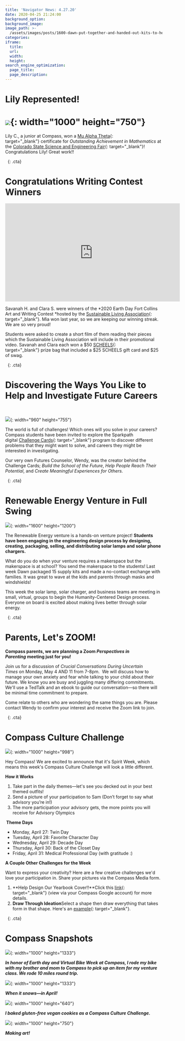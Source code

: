 ```yaml
---
title: 'Navigator News: 4.27.20'
date: 2020-04-25 21:24:00
background_option:
background_image:
image_path: >-
  /assets/images/posts/1600-dawn-put-together-and-handed-out-kits-to-her-venture-students-so-they-have-the-tools-they-need-for-solar-projects.jpg
categories:
iframe:
  title:
  url:
  width:
  height:
search_engine_optimization:
  page_title:
  page_description:
---
```


# Lily Represented\!

# ![](/assets/images/lily-cotty-a-junior-at-compass-won-a-mu-alpha-theta-certificate-for-outstanding-achievement-in-mathematics-at-the-colorado-state-science-fair.jpg){: width="1000" height="750"}

Lily C., a junior at Compass, won a&nbsp;[Mu Alpha Theta](https://mualphatheta.org/){: target="_blank"}&nbsp;certificate for&nbsp;*Outstanding Achievement in Mathematics*&nbsp;at the&nbsp;[Colorado State Science and Engineering Fair](http://www.csef.colostate.edu/){: target="_blank"}\! Congratulations Lily\! Great work\!\!

&nbsp;
{: .cta}

# Congratulations Writing Contest Winners

<div class="cms-embed" data-cms-embed="PGlmcmFtZSB3aWR0aD0iNTYwIiBoZWlnaHQ9IjMxNSIgc3JjPSJodHRwczovL3d3dy55b3V0dWJlLmNvbS9lbWJlZC9QVWtoNXZIOUQ1ayIgZnJhbWVib3JkZXI9IjAiIGFsbG93PSJhY2NlbGVyb21ldGVyOyBhdXRvcGxheTsgZW5jcnlwdGVkLW1lZGlhOyBneXJvc2NvcGU7IHBpY3R1cmUtaW4tcGljdHVyZSIgYWxsb3dmdWxsc2NyZWVuPjwvaWZyYW1lPgo="><iframe width="560" height="315" src="https://www.youtube.com/embed/PUkh5vH9D5k" frameborder="0" allow="accelerometer; autoplay; encrypted-media; gyroscope; picture-in-picture" allowfullscreen=""></iframe></div>

Savanah H. and Clara S. were winners of the&nbsp;*2020 Earth Day Fort Collins Art and Writing Contest&nbsp;*hosted by the&nbsp;[Sustainable Living Association](https://sustainablelivingassociation.org/){: target="_blank"}. Mia won last year, so we are keeping our winning streak. We are so very proud\!

Students were asked to create a short film of them reading their pieces which the Sustainable Living Association will include in their promotional video. Savanah and Clara each won a $50&nbsp;[SCHEELS](https://www.scheels.com/){: target="_blank"}&nbsp;prize bag that included a $25 SCHEELS gift card and $25 of swag.

&nbsp;
{: .cta}

# **Discovering the Ways You Like to Help and Investigate Future Careers**

&nbsp;

![](/assets/images/screen-shot-2020-04-25-at-10-32-44-am.png){: width="960" height="755"}

The world is full of challenges\! Which ones will you solve in your careers? Compass students have been invited to explore the Sparkpath digital&nbsp;[Challenge Cards](https://sparkpath.teachable.com/p/create-your-future){: target="_blank"}&nbsp;program to discover different problems that they might want to solve, and careers they might be interested in investigating.

Our very own Futures Counselor, Wendy, was the creator behind the Challenge Cards;&nbsp;*Build the School of the Future*,&nbsp;*Help People Reach Their Potential*, and&nbsp;*Create Meaningful Experiences for Others.*&nbsp;&nbsp;

&nbsp;
{: .cta}

# Renewable Energy Venture in Full Swing

![](/assets/images/dawn-put-together-and-handed-out-kits-to-her-venture-students-so-they-have-the-tools-they-need-for-solar-projects.jpg){: width="1600" height="1200"}

The Renewable Energy venture is a hands-on venture project\!&nbsp;**Students have been engaging in the engineering design process by designing, creating, packaging, selling, and distributing solar lamps and solar phone chargers.**

What do you do when your venture requires a makerspace but the makerspace is at school? You send the makerspace to the students\! Last week Dawn packaged 15 supply kits and made a no-contact exchange with families. It was great to wave at the kids and parents through masks and windshields\!&nbsp;

This week the solar lamp, solar charger, and business teams are meeting in small, virtual, groups to begin the Humanity-Centered Design process. Everyone on board is excited about making lives better through solar energy.

&nbsp;
{: .cta}

# **Parents, Let's ZOOM\!**

**Compass parents, we are planning a Zoom&nbsp;*Perspectives in Parenting*&nbsp;meeting just for you\!&nbsp;**

Join us for a discussion of&nbsp;*Crucial Conversations During Uncertain Times*&nbsp;on Monday, May 4 AND 11 from 7-8pm. &nbsp;We will discuss how to manage your own anxiety and fear while talking to your child about their future. We know you are busy and juggling many differing commitments. We'll use a TedTalk and an ebook to guide our conversation—so there will be minimal time commitment to prepare.&nbsp;

Come relate to others who are wondering the same things you are. Please contact Wendy to confirm your interest and receive the Zoom link to join.&nbsp;

&nbsp;
{: .cta}

# Compass Culture Challenge

![](/assets/images/unnamed-10.png){: width="1000" height="998"}

Hey Compass\! We are excited to announce that it's Spirit Week, which means this week's Compass Culture Challenge will look a little different.

**How it Works**

1. Take part in the daily themes—let's see you decked out in your best themed outfits\!
2. Send a picture of your participation to Sam (Don’t forget to say what advisory you’re in\!)
3. The more participation your advisory gets, the more points you will receive for Advisory Olympics

**&nbsp;Theme Days**

* Monday, April 27: Twin Day
* Tuesday, April 28: Favorite Character Day
* Wednesday, April 29: Decade Day
* Thursday, April 30: Back of the Closet Day&nbsp;
* Friday, April 31: Medical Professional Day (with gratitude :)&nbsp;

**A Couple Other Challenges for the Week**

Want to express your creativity? Here are a few creative challenges we'd love your participation in. Share your pictures via the Compass Media form.

1. **Help Design Our Yearbook Cover\!\!**Click this&nbsp;[link](https://docs.google.com/presentation/d/1WBVakerhcngdOdn0gIvvq-W0GqqmgLJ_9SpFv2Ftpxc/edit#slide=id.g3606f1c2d_30){: target="_blank"}&nbsp;(view via your Compass Google account) for more details.
2. **Draw Through Ideation**Select a shape then draw everything that takes form in that shape. Here's an&nbsp;[example](https://miro.medium.com/max/1280/1*NBgKOzaK6hp0cO2m13NBMQ.jpeg){: target="_blank"}.

&nbsp;
{: .cta}

# Compass Snapshots

![](/assets/images/0422201209a---nathan-van-greunen.jpg){: width="1000" height="1333"}

***In honor of Earth day and Virtual Bike Week at Compass, I rode my bike with my brother and mom to Compass to pick up an item for my venture class. We rode 10 miles round trip.***

![](/assets/images/71b7e050-8218-4068-92ec-4948255a1ebf---wendy-rose.jpg){: width="1000" height="1333"}

***When it snows—in April\!***

![](/assets/images/img-20200419-164557896---ry-d-.jpg){: width="1000" height="640"}

***I baked gluten-free vegan cookies as a Compass Culture Challenge.***

![](/assets/images/655a4ac8-504d-49a3-a37d-6d4fb4c01069---wendy-rose.jpg){: width="1000" height="750"}

***Making art\!***

&nbsp;

&nbsp;